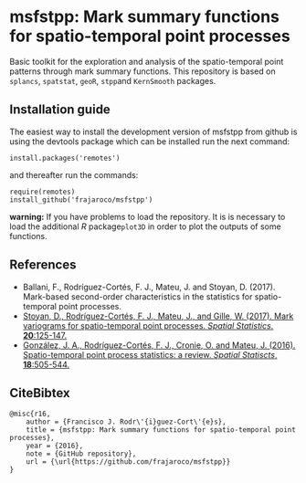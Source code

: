 # msfstpp: Mark summary functions for spatio-temporal point processes

Basic toolkit for the exploration and analysis of the spatio-temporal point patterns through mark summary functions. This repository is based on `splancs`, `spatstat`, `geoR`, `stpp`and `KernSmooth` packages.

## Installation guide

The easiest way to install the development version of msfstpp from github is using the devtools package which can be installed run the next command:
```
install.packages('remotes')
```
and thereafter run the commands:
```
require(remotes)
install_github('frajaroco/msfstpp')
```
**warning:** If you have problems to load the repository. It is  is necessary to load the additional *R* package`plot3D` in order to plot the outputs of some functions.

## References
- Ballani, F., Rodríguez-Cortés, F. J., Mateu, J. and Stoyan, D. (2017). Mark-based second-order characteristics in the statistics for spatio-temporal point processes.
- [Stoyan, D., Rodríguez-Cortés, F. J., Mateu, J., and Gille, W. (2017). Mark variograms for spatio-temporal point processes. *Spatial Statistics*. **20**:125-147.](http://www.sciencedirect.com/science/article/pii/S2211675317300696)
- [González, J. A., Rodríguez-Cortés, F. J., Cronie, O. and Mateu, J. (2016). Spatio-temporal point process statistics: a review. *Spatial Statiscts*, **18**:505-544.](http://www.sciencedirect.com/science/article/pii/S2211675316301130)

## CiteBibtex
```
@misc{r16,
	author = {Francisco J. Rodr\'{i}guez-Cort\'{e}s},
	title = {msfstpp: Mark summary functions for spatio-temporal point processes},
	year = {2016},
	note = {GitHub repository},
	url = {\url{https://github.com/frajaroco/msfstpp}}
}

```
